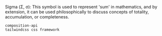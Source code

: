 Sigma (Σ, σ): This symbol is used to represent 'sum' in mathematics, and by extension, it can be used philosophically to discuss concepts of totality, accumulation, or completeness.


 
                   
    composition-api
    tailwindcss css framework